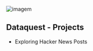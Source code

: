 ![imagem](https://user-images.githubusercontent.com/56726744/94052392-43fd4f80-fdaf-11ea-8f44-c7660cb32ab6.png)

## Dataquest - Projects

- Exploring Hacker News Posts
